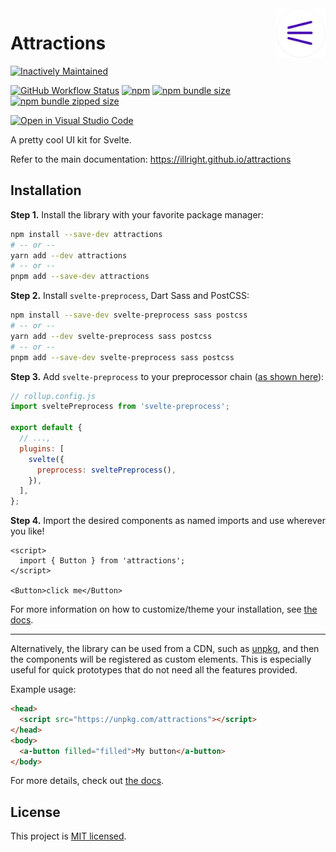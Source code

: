 <img src="https://raw.githubusercontent.com/illright/attractions/master/docs/static/android-chrome-192x192.png" alt="Logo" align="right" width="80" />

# Attractions

[![Inactively Maintained](https://img.shields.io/badge/Maintenance%20Level-Inactively%20Maintained-yellowgreen.svg)](https://gist.github.com/cheerfulstoic/d107229326a01ff0f333a1d3476e068d)

[![GitHub Workflow Status](https://img.shields.io/github/actions/workflow/status/illright/attractions/auto-release.yml)](https://github.com/illright/attractions/actions?query=workflow%3ARelease)
[![npm](https://img.shields.io/npm/v/attractions)](https://www.npmjs.com/package/attractions)
[![npm bundle size](https://img.shields.io/bundlephobia/min/attractions)](https://bundlephobia.com/result?p=attractions)
[![npm bundle zipped size](https://img.shields.io/bundlephobia/minzip/attractions)](https://bundlephobia.com/result?p=attractions)

[![Open in Visual Studio Code](https://img.shields.io/static/v1?logo=visualstudiocode&label=&message=Open%20in%20Visual%20Studio%20Code&labelColor=2c2c32&color=007acc&logoColor=007acc)](https://open.vscode.dev/illright/attractions)

A pretty cool UI kit for Svelte.

Refer to the main documentation: <https://illright.github.io/attractions>

## Installation

**Step 1.** Install the library with your favorite package manager:

```bash
npm install --save-dev attractions
# -- or --
yarn add --dev attractions
# -- or --
pnpm add --save-dev attractions
```

**Step 2.** Install `svelte-preprocess`, Dart Sass and PostCSS:

```bash
npm install --save-dev svelte-preprocess sass postcss
# -- or --
yarn add --dev svelte-preprocess sass postcss
# -- or --
pnpm add --save-dev svelte-preprocess sass postcss
```

**Step 3.** Add `svelte-preprocess` to your preprocessor chain ([as shown here](https://github.com/sveltejs/svelte-preprocess/blob/main/docs/usage.md)):

```js
// rollup.config.js
import sveltePreprocess from 'svelte-preprocess';

export default {
  // ...,
  plugins: [
    svelte({
      preprocess: sveltePreprocess(),
    }),
  ],
};
```

**Step 4.** Import the desired components as named imports and use wherever you like!

```svelte
<script>
  import { Button } from 'attractions';
</script>

<Button>click me</Button>
```

For more information on how to customize/theme your installation, see [the docs](https://illright.github.io/attractions/docs/theming).

---

Alternatively, the library can be used from a CDN, such as [unpkg](https://unpkg.com/attractions), and then the components will be registered as custom elements. This is especially useful for quick prototypes that do not need all the features provided.

Example usage:

```html
<head>
  <script src="https://unpkg.com/attractions"></script>
</head>
<body>
  <a-button filled="filled">My button</a-button>
</body>
```

For more details, check out [the docs](https://illright.github.io/attractions/docs/custom-elements).

## License

This project is [MIT licensed](./LICENSE).
